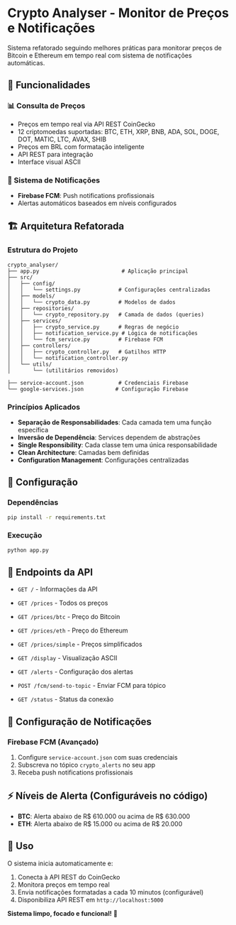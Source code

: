 # Crypto Analyser - Monitor de Preços e Notificações

Sistema refatorado seguindo melhores práticas para monitorar preços de Bitcoin e Ethereum em tempo real com sistema de notificações automáticas.

## 🚀 Funcionalidades

### 📊 Consulta de Preços
- Preços em tempo real via API REST CoinGecko
- 12 criptomoedas suportadas: BTC, ETH, XRP, BNB, ADA, SOL, DOGE, DOT, MATIC, LTC, AVAX, SHIB
- Preços em BRL com formatação inteligente
- API REST para integração
- Interface visual ASCII

### 📱 Sistema de Notificações
- **Firebase FCM**: Push notifications profissionais
- Alertas automáticos baseados em níveis configurados

## 🏗️ Arquitetura Refatorada

### Estrutura do Projeto
```
crypto_analyser/
├── app.py                          # Aplicação principal
├── src/
│   ├── config/
│   │   └── settings.py            # Configurações centralizadas
│   ├── models/
│   │   └── crypto_data.py         # Modelos de dados
│   ├── repositories/
│   │   └── crypto_repository.py   # Camada de dados (queries)
│   ├── services/
│   │   ├── crypto_service.py      # Regras de negócio
│   │   ├── notification_service.py # Lógica de notificações
│   │   └── fcm_service.py         # Firebase FCM
│   ├── controllers/
│   │   ├── crypto_controller.py   # Gatilhos HTTP
│   │   └── notification_controller.py
│   └── utils/
│       └── (utilitários removidos)

├── service-account.json           # Credenciais Firebase
└── google-services.json          # Configuração Firebase
```

### Princípios Aplicados
- **Separação de Responsabilidades**: Cada camada tem uma função específica
- **Inversão de Dependência**: Services dependem de abstrações
- **Single Responsibility**: Cada classe tem uma única responsabilidade
- **Clean Architecture**: Camadas bem definidas
- **Configuration Management**: Configurações centralizadas

## 🔧 Configuração

### Dependências
```bash
pip install -r requirements.txt
```

### Execução
```bash
python app.py
```

## 📡 Endpoints da API

- `GET /` - Informações da API
- `GET /prices` - Todos os preços
- `GET /prices/btc` - Preço do Bitcoin
- `GET /prices/eth` - Preço do Ethereum  
- `GET /prices/simple` - Preços simplificados
- `GET /display` - Visualização ASCII
- `GET /alerts` - Configuração dos alertas
- `POST /fcm/send-to-topic` - Enviar FCM para tópico

- `GET /status` - Status da conexão

## 📱 Configuração de Notificações

### Firebase FCM (Avançado)
1. Configure `service-account.json` com suas credenciais
2. Subscreva no tópico `crypto_alerts` no seu app
3. Receba push notifications profissionais

## ⚡ Níveis de Alerta (Configuráveis no código)

- **BTC**: Alerta abaixo de R$ 610.000 ou acima de R$ 630.000
- **ETH**: Alerta abaixo de R$ 15.000 ou acima de R$ 20.000

## 🎯 Uso

O sistema inicia automaticamente e:
1. Conecta à API REST do CoinGecko
2. Monitora preços em tempo real
3. Envia notificações formatadas a cada 10 minutos (configurável)
4. Disponibiliza API REST em `http://localhost:5000`

**Sistema limpo, focado e funcional!** 🎉
